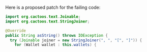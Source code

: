 Here is a proposed patch for the failing code:
```java
import org.cactoos.text.Joinable;
import org.cactoos.text.StringJoiner;

@Override
public String asString() throws IOException {
  try (Joinable joiner = new StringJoiner(", ", "[", "]")) {
    for (Wallet wallet : this.wallets) {

